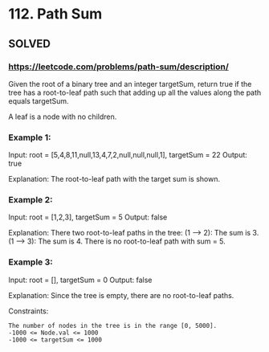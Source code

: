 # 112. Path Sum
## SOLVED

### https://leetcode.com/problems/path-sum/description/

Given the root of a binary tree and an integer targetSum, return true if the tree has a root-to-leaf path such that adding up all the values along the path equals targetSum.

A leaf is a node with no children.

### Example 1:

Input: root = [5,4,8,11,null,13,4,7,2,null,null,null,1], targetSum = 22
Output: true

Explanation: The root-to-leaf path with the target sum is shown.

### Example 2:

Input: root = [1,2,3], targetSum = 5
Output: false

Explanation: There two root-to-leaf paths in the tree:
(1 --> 2): The sum is 3.
(1 --> 3): The sum is 4.
There is no root-to-leaf path with sum = 5.

### Example 3:

Input: root = [], targetSum = 0
Output: false

Explanation: Since the tree is empty, there are no root-to-leaf paths.



Constraints:

    The number of nodes in the tree is in the range [0, 5000].
    -1000 <= Node.val <= 1000
    -1000 <= targetSum <= 1000


